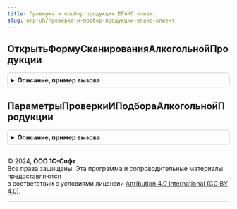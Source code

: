 ```yaml
---
title: Проверка и подбор продукции ЕГАИС клиент
slug: erp-uh/проверка-и-подбор-продукции-егаис-клиент
---
```



## ОткрытьФормуСканированияАлкогольнойПродукции
<details style="margin: 1em 0; padding: 0.5em; border: 1px solid #ccc; border-radius: 6px;">

<summary style="font-weight: bold; cursor: pointer;">Описание, пример вызова</summary>

```bsl

Процедура ОткрытьФормуСканированияАлкогольнойПродукции(Форма) Экспорт
```

Пример вызова
```bsl
ПроверкаИПодборПродукцииЕГАИСКлиент.ОткрытьФормуСканированияАлкогольнойПродукции(Форма) 
```
</details>

## ПараметрыПроверкиИПодбораАлкогольнойПродукции
<details style="margin: 1em 0; padding: 0.5em; border: 1px solid #ccc; border-radius: 6px;">

<summary style="font-weight: bold; cursor: pointer;">Описание, пример вызова</summary>

```bsl

Функция ПараметрыПроверкиИПодбораАлкогольнойПродукции(Форма = Неопределено) Экспорт
```

Пример вызова
```bsl
Результат = ПроверкаИПодборПродукцииЕГАИСКлиент.ПараметрыПроверкиИПодбораАлкогольнойПродукции(Форма);
```
</details>

---

© 2024, **ООО 1С-Софт**  
Все права защищены. Эта программа и сопроводительные материалы предоставляются  
в соответствии с условиями лицензии [Attribution 4.0 International (CC BY 4.0)](https://creativecommons.org/licenses/by/4.0/legalcode).

---
